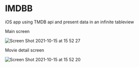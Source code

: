 # IMDBB

iOS app using TMDB api and present data in an infinite tableview

Main screen

![Screen Shot 2021-10-15 at 15 52 27](https://user-images.githubusercontent.com/49271686/137489865-d30c554e-11c9-447d-8637-11fcbd3abe18.png)


Movie detail screen

![Screen Shot 2021-10-15 at 15 52 20](https://user-images.githubusercontent.com/49271686/137489831-597ab19f-5c5d-4d84-9b35-f7ee72353441.png)
